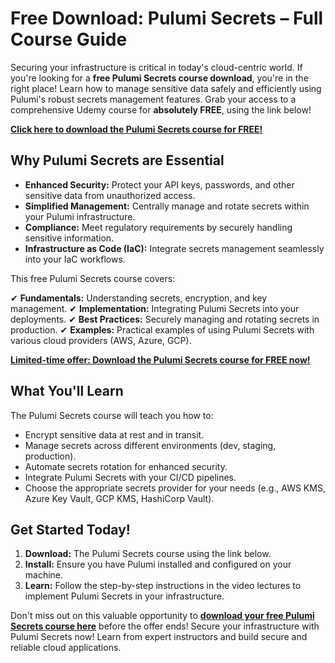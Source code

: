 # Free Download: Pulumi Secrets – Full Course Guide

Securing your infrastructure is critical in today's cloud-centric world. If you're looking for a **free Pulumi Secrets course download**, you're in the right place! Learn how to manage sensitive data safely and efficiently using Pulumi's robust secrets management features. Grab your access to a comprehensive Udemy course for **absolutely FREE**, using the link below!

[**Click here to download the Pulumi Secrets course for FREE!**](https://udemywork.com/pulumi-secrets)

## Why Pulumi Secrets are Essential

*   **Enhanced Security:** Protect your API keys, passwords, and other sensitive data from unauthorized access.
*   **Simplified Management:** Centrally manage and rotate secrets within your Pulumi infrastructure.
*   **Compliance:** Meet regulatory requirements by securely handling sensitive information.
*   **Infrastructure as Code (IaC):** Integrate secrets management seamlessly into your IaC workflows.

This free Pulumi Secrets course covers:

✔ **Fundamentals:** Understanding secrets, encryption, and key management.
✔ **Implementation:** Integrating Pulumi Secrets into your deployments.
✔ **Best Practices:** Securely managing and rotating secrets in production.
✔ **Examples:** Practical examples of using Pulumi Secrets with various cloud providers (AWS, Azure, GCP).

[**Limited-time offer: Download the Pulumi Secrets course for FREE now!**](https://udemywork.com/pulumi-secrets)

## What You'll Learn

The Pulumi Secrets course will teach you how to:

*   Encrypt sensitive data at rest and in transit.
*   Manage secrets across different environments (dev, staging, production).
*   Automate secrets rotation for enhanced security.
*   Integrate Pulumi Secrets with your CI/CD pipelines.
*   Choose the appropriate secrets provider for your needs (e.g., AWS KMS, Azure Key Vault, GCP KMS, HashiCorp Vault).

## Get Started Today!

1.  **Download:** The Pulumi Secrets course using the link below.
2.  **Install:** Ensure you have Pulumi installed and configured on your machine.
3.  **Learn:** Follow the step-by-step instructions in the video lectures to implement Pulumi Secrets in your infrastructure.

Don't miss out on this valuable opportunity to **[download your free Pulumi Secrets course here](https://udemywork.com/pulumi-secrets)** before the offer ends! Secure your infrastructure with Pulumi Secrets now! Learn from expert instructors and build secure and reliable cloud applications.
